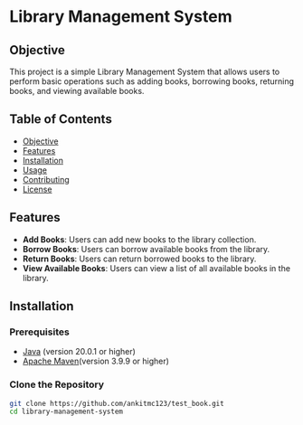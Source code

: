# Library Management System

## Objective

This project is a simple Library Management System that allows users to perform basic operations such as adding books, borrowing books, returning books, and viewing available books.

## Table of Contents

- [Objective](#objective)
- [Features](#features)
- [Installation](#installation)
- [Usage](#usage)
- [Contributing](#contributing)
- [License](#license)

## Features

- **Add Books**: Users can add new books to the library collection.
- **Borrow Books**: Users can borrow available books from the library.
- **Return Books**: Users can return borrowed books to the library.
- **View Available Books**: Users can view a list of all available books in the library.

## Installation

### Prerequisites

- [Java](https://www.oracle.com/java/technologies/javase-downloads.html) (version 20.0.1 or higher)
- [Apache Maven](https://maven.apache.org/install.html)(version 3.9.9 or higher)

### Clone the Repository

```bash
git clone https://github.com/ankitmc123/test_book.git
cd library-management-system
